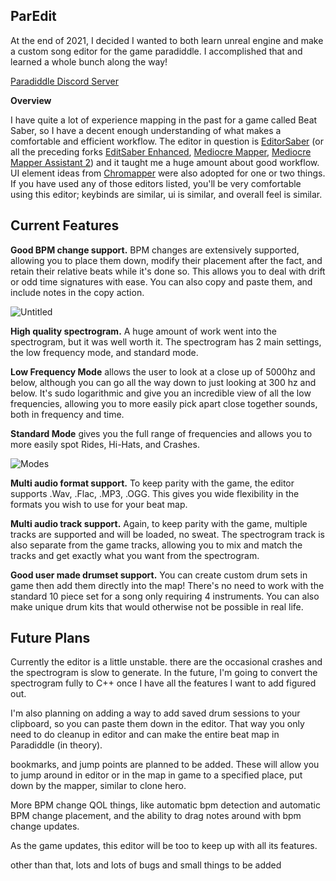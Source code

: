 ## ParEdit

At the end of 2021, I decided I wanted to both learn unreal engine and make a custom song editor for the game paradiddle. I accomplished that and learned a whole bunch along the way!

[Paradiddle Discord Server](https://discord.gg/paradiddle)


**Overview**

I have quite a lot of experience mapping in the past for a game called Beat Saber, so I have a decent enough understanding of what makes a comfortable and efficient workflow. The editor in question is [EditorSaber](https://github.com/Ikeiwa/EditSaber) (or all the preceding forks [EditSaber Enhanced](https://github.com/permissionBRICK/EditSaberEnhanced), [Mediocre Mapper](https://github.com/squeaksies/MediocreMapper/releases), [Mediocre Mapper Assistant 2](https://git.bsmg.dev/Top_Cat/MediocreMapAssistant2)) and it taught me a huge amount about good workflow. UI element ideas from [Chromapper](https://github.com/Caeden117/ChroMapper) were also adopted for one or two things. If you have used any of those editors listed, you'll be very comfortable using this editor; keybinds are similar, ui is similar, and overall feel is similar.

## Current Features

**Good BPM change support.** BPM changes are extensively supported, allowing you to place them down, modify their placement after the fact, and retain their relative beats while it's done so. This allows you to deal with drift or odd time signatures with ease. You can also copy and paste them, and include notes in the copy action.

![Untitled](https://user-images.githubusercontent.com/24213630/171141109-946b0f4c-2599-45a0-99f1-9b349fa38670.png)


**High quality spectrogram.** A huge amount of work went into the spectrogram, but it was well worth it. The spectrogram has 2 main settings, the low frequency mode, and standard mode.

**Low Frequency Mode** allows the user to look at a close up of 5000hz and below, although you can go all the way down to just looking at 300 hz and below. It's sudo logarithmic and give you an incredible view of all the low frequencies, allowing you to more easily pick apart close together sounds, both in frequency and time.

**Standard Mode** gives you the full range of frequencies and allows you to more easily spot Rides, Hi-Hats, and Crashes.

![Modes](https://user-images.githubusercontent.com/24213630/171140529-c0ab47f6-95ba-41eb-bd3f-66321f7471f0.png)

**Multi audio format support.** To keep parity with the game, the editor supports .Wav, .Flac, .MP3, .OGG. This gives you wide flexibility in the formats you wish to use for your beat map.

**Multi audio track support.** Again, to keep parity with the game, multiple tracks are supported and will be loaded, no sweat. The spectrogram track is also separate from the game tracks, allowing you to mix and match the tracks and get exactly what you want from the spectrogram.

**Good user made drumset support.** You can create custom drum sets in game then add them directly into the map! There's no need to work with the standard 10 piece set for a song only requiring 4 instruments. You can also make unique drum kits that would otherwise not be possible in real life.

## Future Plans

Currently the editor is a little unstable. there are the occasional crashes and the spectrogram is slow to generate. In the future, I'm going to convert the spectrogram fully to C++ once I have all the features I want to add figured out.

I'm also planning on adding a way to add saved drum sessions to your clipboard, so you can paste them down in the editor. That way you only need to do cleanup in editor and can make the entire beat map in Paradiddle (in theory).

bookmarks, and jump points are planned to be added. These will allow you to jump around in editor or in the map in game to a specified place, put down by the mapper, similar to clone hero.

More BPM change QOL things, like automatic bpm detection and automatic BPM change placement, and the ability to drag notes around with bpm change updates.

As the game updates, this editor will be too to keep up with all its features.

other than that, lots and lots of bugs and small things to be added
